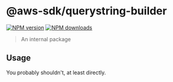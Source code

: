 # @aws-sdk/querystring-builder

[![NPM version](https://img.shields.io/npm/v/@aws-sdk/querystring-builder/rc.svg)](https://www.npmjs.com/package/@aws-sdk/querystring-builder)
[![NPM downloads](https://img.shields.io/npm/dm/@aws-sdk/querystring-builder.svg)](https://www.npmjs.com/package/@aws-sdk/querystring-builder)

> An internal package

## Usage

You probably shouldn't, at least directly.
